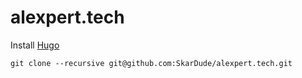 # alexpert.tech

Install [Hugo](https://gohugo.io/)

`git clone --recursive git@github.com:SkarDude/alexpert.tech.git`
